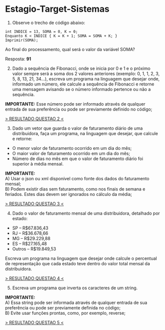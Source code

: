 # Estagio-Target-Sistemas

1) Observe o trecho de código abaixo: 
```
int INDICE = 13, SOMA = 0, K = 0;
Enquanto K < INDICE { K = K + 1; SOMA = SOMA + K; }
Imprimir(SOMA);
```

Ao final do processamento, qual será o valor da variável SOMA?

Resposta: **91**

2) Dado a sequência de Fibonacci, onde se inicia por 0 e 1 e o próximo valor sempre será a soma dos 2 valores anteriores (exemplo: 0, 1, 1, 2, 3, 5, 8, 13, 21, 34...), escreva um programa na linguagem que desejar onde, informado um número, ele calcule a sequência de Fibonacci e retorne uma mensagem avisando se o número informado pertence ou não a sequência.

**IMPORTANTE:** Esse número pode ser informado através de qualquer entrada de sua preferência ou pode ser previamente definido no código;

[> RESULTADO QUESTAO 2 <](https://github.com/BrenoPocas/Estagio-Target-Sistemas/tree/main/questao2)

3) Dado um vetor que guarda o valor de faturamento diário de uma distribuidora, faça um programa, na linguagem que desejar, que calcule e retorne:
- O menor valor de faturamento ocorrido em um dia do mês;
- O maior valor de faturamento ocorrido em um dia do mês;
- Número de dias no mês em que o valor de faturamento diário foi superior à média mensal.

**IMPORTANTE:**  
A) Usar o json ou xml disponível como fonte dos dados do faturamento mensal;  
B) Podem existir dias sem faturamento, como nos finais de semana e feriados. Estes dias devem ser ignorados no cálculo da média;  

[> RESULTADO QUESTAO 3 <](https://github.com/BrenoPocas/Estagio-Target-Sistemas/tree/main/questao3)

4) Dado o valor de faturamento mensal de uma distribuidora, detalhado por estado:
- SP – R$67.836,43
- RJ – R$36.678,66
- MG – R$29.229,88
- ES – R$27.165,48
- Outros – R$19.849,53

Escreva um programa na linguagem que desejar onde calcule o percentual de representação que cada estado teve dentro do valor total mensal da distribuidora.

[> RESULTADO QUESTAO 4 <](https://github.com/BrenoPocas/Estagio-Target-Sistemas/tree/main/questao4)

5) Escreva um programa que inverta os caracteres de um string.

**IMPORTANTE:**  
A) Essa string pode ser informada através de qualquer entrada de sua preferência ou pode ser previamente definida no código;  
B) Evite usar funções prontas, como, por exemplo, reverse;  

[> RESULTADO QUESTAO 5 <](https://github.com/BrenoPocas/Estagio-Target-Sistemas/tree/main/questao5)
